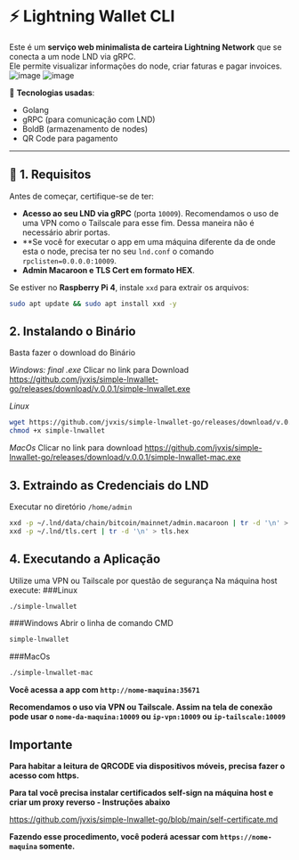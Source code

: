 # ⚡ Lightning Wallet CLI

Este é um **serviço web minimalista de carteira Lightning Network** que se conecta a um node LND via gRPC.  
Ele permite visualizar informações do node, criar faturas e pagar invoices.
![image](https://github.com/user-attachments/assets/cd4e5090-eb3a-455a-b9b5-a4b897313733)
![image](https://github.com/user-attachments/assets/db97c717-b624-4ea8-9ecd-666feeb0b7f6)

🚀 **Tecnologias usadas**:
- Golang
- gRPC (para comunicação com LND)
- BoldB (armazenamento de nodes)
- QR Code para pagamento

---

## 📌 **1. Requisitos**
Antes de começar, certifique-se de ter:
- **Acesso ao seu LND via gRPC** (porta `10009`). Recomendamos o uso de uma VPN como o Tailscale para esse fim. Dessa maneira não é necessário abrir portas.
- **Se você for executar o app em uma máquina diferente da de onde esta o node, precisa ter no seu `lnd.conf` o comando `rpclisten=0.0.0.0:10009`.
- **Admin Macaroon e TLS Cert em formato HEX**.

Se estiver no **Raspberry Pi 4**, instale `xxd` para extrair os arquivos:
```bash
sudo apt update && sudo apt install xxd -y
```
## **2. Instalando o Binário**
Basta fazer o download do Binário

*Windows: final .exe*
Clicar no link para Download
https://github.com/jvxis/simple-lnwallet-go/releases/download/v.0.0.1/simple-lnwallet.exe

*Linux*
```bash
wget https://github.com/jvxis/simple-lnwallet-go/releases/download/v.0.0.1/simple-lnwallet
chmod +x simple-lnwallet
```

*MacOs*
Clicar no link para download
https://github.com/jvxis/simple-lnwallet-go/releases/download/v.0.0.1/simple-lnwallet-mac.exe

## **3. Extraindo as Credenciais do LND**
Executar no diretório `/home/admin`
```bash
xxd -p ~/.lnd/data/chain/bitcoin/mainnet/admin.macaroon | tr -d '\n' > macaroon.hex
xxd -p ~/.lnd/tls.cert | tr -d '\n' > tls.hex
```
## **4. Executando a Aplicação**
Utilize uma VPN ou Tailscale por questão de segurança
Na máquina host execute:
###Linux
```bash
./simple-lnwallet
```
###Windows
Abrir o linha de comando CMD
```bash
simple-lnwallet
```
###MacOs
```bash
./simple-lnwallet-mac
```

**Você acessa a app com `http://nome-maquina:35671`**

**Recomendamos o uso via VPN ou Tailscale. Assim na tela de conexão pode usar o `nome-da-maquina:10009` ou `ip-vpn:10009` ou `ip-tailscale:10009`**

## **Importante**
**Para habitar a leitura de QRCODE via dispositivos móveis, precisa fazer o acesso com https.**

**Para tal você precisa instalar certificados self-sign na máquina host e criar um proxy reverso - Instruções abaixo**

https://github.com/jvxis/simple-lnwallet-go/blob/main/self-certificate.md

**Fazendo esse procedimento, você poderá acessar com `https://nome-maquina` somente.**
